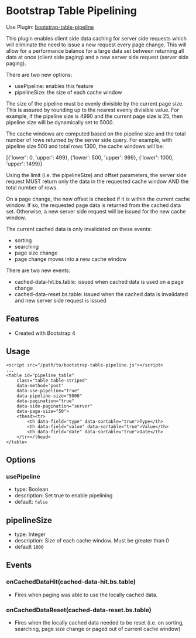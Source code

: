 # Bootstrap Table Pipelining

Use Plugin: [bootstrap-table-pipeline](https://github.com/doug-the-guy/bootstrap-table-pipeline)

This plugin enables client side data caching for server side requests which will
eliminate the need to issue a new request every page change. This will allow
for a performance balance for a large data set between returning all data at once
(client side paging) and a new server side request (server side paging).

There are two new options:
- usePipeline: enables this feature
- pipelineSize: the size of each cache window

The size of the pipeline must be evenly divisible by the current page size. This is
assured by rounding up to the nearest evenly divisible value. For example, if
the pipeline size is 4990 and the current page size is 25, then pipeline size will
be dynamically set to 5000.

The cache windows are computed based on the pipeline size and the total number of rows
returned by the server side query. For example, with pipeline size 500 and total rows
1300, the cache windows will be:

[{'lower': 0, 'upper': 499}, {'lower': 500, 'upper': 999}, {'lower': 1000, 'upper': 1499}]

Using the limit (i.e. the pipelineSize) and offset parameters, the server side request
MUST return only the data in the requested cache window AND the total number of rows.

On a page change, the new offset is checked if it is within the current cache window. If so,
the requested page data is returned from the cached data set. Otherwise, a new server side
request will be issued for the new cache window.

The current cached data is only invalidated on these events:
 - sorting
 - searching
 - page size change
 - page change moves into a new cache window

There are two new events:
- cached-data-hit.bs.table: issued when cached data is used on a page change
- cached-data-reset.bs.table: issued when the cached data is invalidated and new server side request is issued

## Features

* Created with Bootstrap 4 

## Usage

```
<script src="/path/to/bootstrap-table-pipeline.js"></script>
...
<table id="pipeline_table" 
    class="table table-striped"
    data-method='post'
    data-use-pipeline="true"
    data-pipeline-size="5000"
    data-pagination="true"
    data-side-pagination="server"
    data-page-size="50">
    <thead><tr>
        <th data-field="type" data-sortable="true">Type</th>
        <th data-field="value" data-sortable="true">Value</th>
        <th data-field="date" data-sortable="true">Date</th>
    </tr></thead>
</table>
```

## Options

### usePipeline

* type: Boolean
* description: Set true to enable pipelining
* default: `false`

## pipelineSize

* type: Integer
* description: Size of each cache window. Must be greater than 0
* default `1000`    

## Events

### onCachedDataHit(cached-data-hit.bs.table)

* Fires when paging was able to use the locally cached data.

### onCachedDataReset(cached-data-reset.bs.table)

* Fires when the locally cached data needed to be reset (i.e. on sorting, searching, page size change or paged out of current cache window)